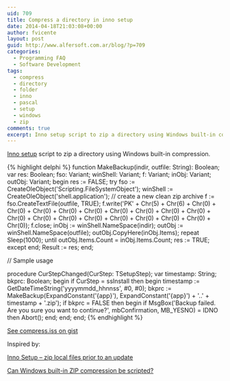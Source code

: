 ```yaml
---
uid: 709
title: Compress a directory in inno setup
date: 2014-04-18T21:03:08+00:00
author: fvicente
layout: post
guid: http://www.alfersoft.com.ar/blog/?p=709
categories:
  - Programming FAQ
  - Software Development
tags:
  - compress
  - directory
  - folder
  - inno
  - pascal
  - setup
  - windows
  - zip
comments: true
excerpt: Inno setup script to zip a directory using Windows built-in compression
---
```

<a href="http://www.jrsoftware.org/isinfo.php" title="Inno Setup" target="_blank">Inno setup</a> script to zip a directory using Windows built-in compression.

{% highlight delphi %}
function MakeBackup(indir, outfile: String): Boolean;
var
  res: Boolean;
  fso: Variant;
  winShell: Variant;
  f: Variant;
  inObj: Variant;
  outObj: Variant;
begin
  res := FALSE;
  try
    fso := CreateOleObject('Scripting.FileSystemObject');
    winShell := CreateOleObject('shell.application');
    // create a new clean zip archive
    f := fso.CreateTextFile(outfile, TRUE);
    f.write('PK' + Chr(5) + Chr(6) + Chr(0) + Chr(0) + Chr(0) + Chr(0) + Chr(0) + Chr(0) + Chr(0) + Chr(0) + Chr(0) + Chr(0) + Chr(0) + Chr(0) + Chr(0) + Chr(0) + Chr(0) + Chr(0) + Chr(0) + Chr(0));
    f.close;
    inObj := winShell.NameSpace(indir);
    outObj := winShell.NameSpace(outfile);
    outObj.CopyHere(inObj.Items);
    repeat
      Sleep(1000);
    until outObj.Items.Count = inObj.Items.Count;
    res := TRUE;
  except
  end;
  Result := res;
end;

// Sample usage

procedure CurStepChanged(CurStep: TSetupStep);
var
  timestamp: String;
  bkprc: Boolean;
begin
  if CurStep = ssInstall then begin
    timestamp := GetDateTimeString('yyyymmdd_hhnnss', #0, #0);
    bkprc := MakeBackup(ExpandConstant('{app}'), ExpandConstant('{app}') + '\..\' + timestamp + '.zip');
    if bkprc = FALSE then begin
      if MsgBox('Backup failed. Are you sure you want to continue?', mbConfirmation, MB_YESNO) = IDNO then
        Abort();
    end;
  end;
end;
{% endhighlight %}

[See compress.iss on gist](https://gist.github.com/fvicente/c18387adf86654cfdc80)

Inspired by:

<a href="http://stackoverflow.com/questions/19832128/inno-setup-zip-local-files-prior-to-an-update" title="Inno Setup – zip local files prior to an update" target="_blank">Inno Setup – zip local files prior to an update</a>

<a href="http://stackoverflow.com/questions/30211/can-windows-built-in-zip-compression-be-scripted" title="Can Windows' built-in ZIP compression be scripted?" target="_blank">Can Windows built-in ZIP compression be scripted?</a>
